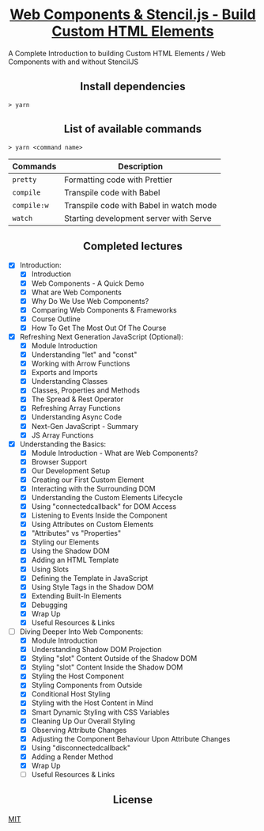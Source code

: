 <h1 align="center">
  <a href="https://www.udemy.com/web-components-stenciljs-build-custom-html-elements" title="Link to this course">Web Components & Stencil.js - Build Custom HTML Elements</a>
</h1>

A Complete Introduction to building Custom HTML Elements / Web Components with and without StencilJS

<h2 align="center">Install dependencies</h2>

```
> yarn
```

<h2 align="center">List of available commands</h2>

```
> yarn <command name>
```

<table>
  <thead>
    <tr>
      <th>Commands</th>
      <th>Description</th>
    </tr>
  </thead>
  <tbody>
    <tr>
      <td>
        <code>pretty</code>
      </td>
      <td>
        Formatting code with Prettier
      </td>
    </tr>
    <tr>
      <td>
        <code>compile</code>
      </td>
      <td>
        Transpile code with Babel
      </td>
    </tr>
    <tr>
      <td>
        <code>compile:w</code>
      </td>
      <td>
        Transpile code with Babel in watch mode
      </td>
    </tr>
    <tr>
      <td>
        <code>watch</code>
      </td>
      <td>
        Starting development server with Serve
      </td>
    </tr>
  </tbody>
</table>

<h2 align="center">Completed lectures</h2>

- [x] Introduction:
  - [x] Introduction
  - [x] Web Components - A Quick Demo
  - [x] What are Web Components
  - [x] Why Do We Use Web Components?
  - [x] Comparing Web Components & Frameworks
  - [x] Course Outline
  - [x] How To Get The Most Out Of The Course
- [x] Refreshing Next Generation JavaScript (Optional):
  - [x] Module Introduction
  - [x] Understanding "let" and "const"
  - [x] Working with Arrow Functions
  - [x] Exports and Imports
  - [x] Understanding Classes
  - [x] Classes, Properties and Methods
  - [x] The Spread & Rest Operator
  - [x] Refreshing Array Functions
  - [x] Understanding Async Code
  - [x] Next-Gen JavaScript - Summary
  - [x] JS Array Functions
- [x] Understanding the Basics:
  - [x] Module Introduction - What are Web Components?
  - [x] Browser Support
  - [x] Our Development Setup
  - [x] Creating our First Custom Element
  - [x] Interacting with the Surrounding DOM
  - [x] Understanding the Custom Elements Lifecycle
  - [x] Using "connectedcallback" for DOM Access
  - [x] Listening to Events Inside the Component
  - [x] Using Attributes on Custom Elements
  - [x] "Attributes" vs "Properties"
  - [x] Styling our Elements
  - [x] Using the Shadow DOM
  - [x] Adding an HTML Template
  - [x] Using Slots
  - [x] Defining the Template in JavaScript
  - [x] Using Style Tags in the Shadow DOM
  - [x] Extending Built-In Elements
    <!-- - [ ] Time to Practice - The Basics -->
  - [x] Debugging
  - [x] Wrap Up
  - [x] Useful Resources & Links
- [ ] Diving Deeper Into Web Components:
  - [x] Module Introduction
  - [x] Understanding Shadow DOM Projection
  - [x] Styling "slot" Content Outside of the Shadow DOM
  - [x] Styling "slot" Content Inside the Shadow DOM
  - [x] Styling the Host Component
  - [x] Styling Components from Outside
  - [x] Conditional Host Styling
  - [x] Styling with the Host Content in Mind
  - [x] Smart Dynamic Styling with CSS Variables
  - [x] Cleaning Up Our Overall Styling
  - [x] Observing Attribute Changes
  - [x] Adjusting the Component Behaviour Upon Attribute Changes
  - [x] Using "disconnectedcallback"
  - [x] Adding a Render Method
  - [x] Wrap Up
  - [ ] Useful Resources & Links

<h2 align="center">License</h2>

[MIT](/LICENSE)
